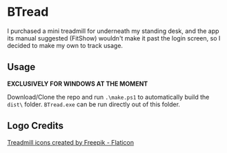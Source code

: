# BTread

I purchased a mini treadmill for underneath my standing desk, and the app its manual suggested (FitShow) wouldn't make it past the login screen, so I decided to make my own to track usage.

## Usage

**EXCLUSIVELY FOR WINDOWS AT THE MOMENT**

Download/Clone the repo and run `.\make.ps1` to automatically build the `dist\` folder. `BTread.exe` can be run directly out of this folder.

## Logo Credits

<a href="https://www.flaticon.com/free-icons/treadmill" title="treadmill icons">Treadmill icons created by Freepik - Flaticon</a>

